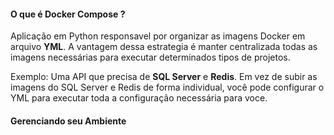 #### O que é Docker Compose ?

Aplicação em Python responsavel por organizar as imagens Docker em arquivo **YML**. A vantagem dessa estrategia é manter centralizada todas as imagens necessárias para executar determinados tipos de projetos.

Exemplo: Uma API que precisa de **SQL Server** e **Redis**. Em vez de subir as imagens do SQL Server e Redis de forma individual, você pode configurar o YML para executar toda a configuração necessária para voce.

#### Gerenciando seu Ambiente

